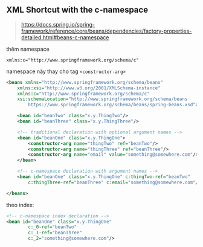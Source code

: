 
## XML Shortcut with the c-namespace

> https://docs.spring.io/spring-framework/reference/core/beans/dependencies/factory-properties-detailed.html#beans-c-namespace

thêm namespace 

```
xmlns:c="http://www.springframework.org/schema/c"
```

namespace này thay cho tag `<constructor-arg>`

```xml
<beans xmlns="http://www.springframework.org/schema/beans"
	xmlns:xsi="http://www.w3.org/2001/XMLSchema-instance"
	xmlns:c="http://www.springframework.org/schema/c"
	xsi:schemaLocation="http://www.springframework.org/schema/beans
		https://www.springframework.org/schema/beans/spring-beans.xsd">

	<bean id="beanTwo" class="x.y.ThingTwo"/>
	<bean id="beanThree" class="x.y.ThingThree"/>

	<!-- traditional declaration with optional argument names -->
	<bean id="beanOne" class="x.y.ThingOne">
		<constructor-arg name="thingTwo" ref="beanTwo"/>
		<constructor-arg name="thingThree" ref="beanThree"/>
		<constructor-arg name="email" value="something@somewhere.com"/>
	</bean>

	<!-- c-namespace declaration with argument names -->
	<bean id="beanOne" class="x.y.ThingOne" c:thingTwo-ref="beanTwo"
		c:thingThree-ref="beanThree" c:email="something@somewhere.com"/>

</beans>
```

theo index:

```xml
<!-- c-namespace index declaration -->
<bean id="beanOne" class="x.y.ThingOne" 
		c:_0-ref="beanTwo" 
		c:_1-ref="beanThree"
		c:_2="something@somewhere.com"/>
```







